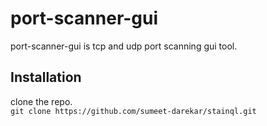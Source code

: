 # port-scanner-gui
port-scanner-gui is tcp and udp port scanning gui tool.

## Installation
clone the repo.  
`git clone https://github.com/sumeet-darekar/stainql.git`  

